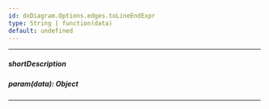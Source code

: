 ```yaml
---
id: dxDiagram.Options.edges.toLineEndExpr
type: String | function(data)
default: undefined
---
```

---
##### shortDescription

##### param(data): Object

---
